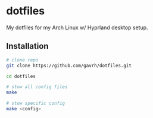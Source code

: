 # dotfiles
My dotfiles for my Arch Linux w/ Hyprland desktop setup.

## Installation
```bash
# clone repo
git clone https://github.com/gavrh/dotfiles.git

cd dotfiles

# stow all config files
make

# stow specific config
make <config>
```
